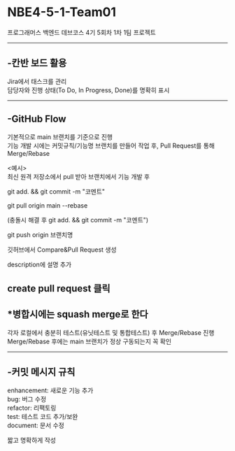 # NBE4-5-1-Team01  
프로그래머스 백엔드 데브코스 4기 5회차 1차 1팀 프로젝트  

---

## -칸반 보드 활용

Jira에서 태스크를 관리  
담당자와 진행 상태(To Do, In Progress, Done)를 명확히 표시  

---

## -GitHub Flow

기본적으로 main 브랜치를 기준으로 진행  
기능 개발 시에는 커밋규칙/기능명 브랜치를 만들어 작업 후, Pull Request를 통해 Merge/Rebase  

<예시>  
최신 원격 저장소에서 pull 받아 브랜치에서 기능 개발 후  

git add. && git commit -m "코멘트" 

git pull origin main --rebase 

(충돌시 해결 후 git add. && git commit -m "코멘트") 

git push origin 브랜치명

깃허브에서 Compare&Pull Request 생성  

description에 설명 추가  

create pull request 클릭  
--
*병합시에는 squash merge로 한다  
---
각자 로컬에서 충분히 테스트(유닛테스트 및 통합테스트) 후 Merge/Rebase 진행  
Merge/Rebase 후에는 main 브랜치가 정상 구동되는지 꼭 확인  

---

## -커밋 메시지 규칙

enhancement: 새로운 기능 추가  
bug: 버그 수정  
refactor: 리팩토링  
test: 테스트 코드 추가/보완  
document: 문서 수정  

짧고 명확하게 작성

